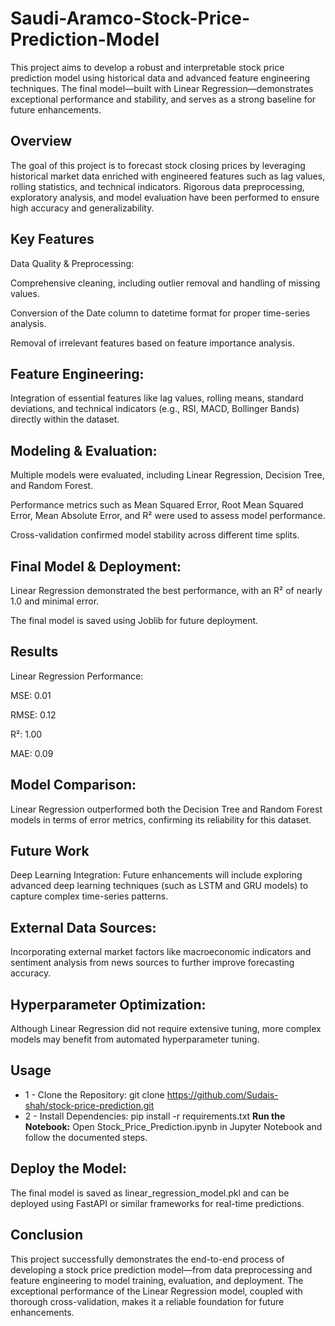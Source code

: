 # Saudi-Aramco-Stock-Price-Prediction-Model
This project aims to develop a robust and interpretable stock price prediction model using historical data and advanced feature engineering techniques. The final model—built with Linear Regression—demonstrates exceptional performance and stability, and serves as a strong baseline for future enhancements.

## Overview
The goal of this project is to forecast stock closing prices by leveraging historical market data enriched with engineered features such as lag values, rolling statistics, and technical indicators. Rigorous data preprocessing, exploratory analysis, and model evaluation have been performed to ensure high accuracy and generalizability.

## Key Features
Data Quality & Preprocessing:

Comprehensive cleaning, including outlier removal and handling of missing values.

Conversion of the Date column to datetime format for proper time-series analysis.

Removal of irrelevant features based on feature importance analysis.

## Feature Engineering:

Integration of essential features like lag values, rolling means, standard deviations, and technical indicators (e.g., RSI, MACD, Bollinger Bands) directly within the dataset.

## Modeling & Evaluation:

Multiple models were evaluated, including Linear Regression, Decision Tree, and Random Forest.

Performance metrics such as Mean Squared Error, Root Mean Squared Error, Mean Absolute Error, and R² were used to assess model performance.

Cross-validation confirmed model stability across different time splits.

## Final Model & Deployment:

Linear Regression demonstrated the best performance, with an R² of nearly 1.0 and minimal error.

The final model is saved using Joblib for future deployment.

## Results
Linear Regression Performance:

MSE: 0.01

RMSE: 0.12

R²: 1.00

MAE: 0.09

## Model Comparison:
Linear Regression outperformed both the Decision Tree and Random Forest models in terms of error metrics, confirming its reliability for this dataset.

## Future Work
Deep Learning Integration:
Future enhancements will include exploring advanced deep learning techniques (such as LSTM and GRU models) to capture complex time-series patterns.

## External Data Sources:
Incorporating external market factors like macroeconomic indicators and sentiment analysis from news sources to further improve forecasting accuracy.

## Hyperparameter Optimization:
Although Linear Regression did not require extensive tuning, more complex models may benefit from automated hyperparameter tuning.

## Usage
- 1 - Clone the Repository: git clone https://github.com/Sudais-shah/stock-price-prediction.git
- 2 - Install Dependencies: pip install -r requirements.txt
**Run the Notebook:** Open Stock_Price_Prediction.ipynb in Jupyter Notebook and follow the documented steps.

## Deploy the Model: 
The final model is saved as linear_regression_model.pkl and can be deployed using FastAPI or similar frameworks for real-time predictions.

## Conclusion
This project successfully demonstrates the end-to-end process of developing a stock price prediction model—from data preprocessing and feature engineering to model training, evaluation, and deployment. The exceptional performance of the Linear Regression model, coupled with thorough cross-validation, makes it a reliable foundation for future enhancements.

